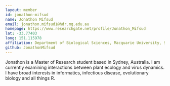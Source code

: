 ```yaml
---
layout: member
id: jonathon-mifsud
name: Jonathon Mifsud
email: jonathon.mifsud1@hdr.mq.edu.au
homepage: https://www.researchgate.net/profile/Jonathon_Mifsud
lat: -33.77403
long: 151.115978
affiliation: Department of Biological Sciences, Macquarie University, Sydney, NSW, Australia 
github: JonathonMifsud
---
```

Jonathon is a Master of Research student based in Sydney, Australia. I am currently examining interactions between plant ecology and virus dynamics. I have broad interests in informatics, infectious disease, evolutionary biology and all things R. 
